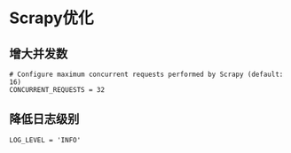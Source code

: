# Scrapy优化

## 增大并发数

```
# Configure maximum concurrent requests performed by Scrapy (default: 16)
CONCURRENT_REQUESTS = 32
```

## 降低日志级别

```
LOG_LEVEL = 'INFO'
```

